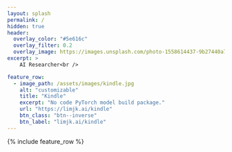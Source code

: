 ```yaml
---
layout: splash
permalink: /
hidden: true
header:
  overlay_color: "#5e616c"
  overlay_filter: 0.2
  overlay_image: https://images.unsplash.com/photo-1558614437-9b27440a7680?ixlib=rb-1.2.1&q=85&fm=jpg&crop=entropy&cs=srgb&w=3600
excerpt: >
    AI Researcher<br />

feature_row:
  - image_path: /assets/images/kindle.jpg
    alt: "customizable"
    title: "Kindle"
    excerpt: "No code PyTorch model build package."
    url: "https://limjk.ai/kindle"
    btn_class: "btn--inverse"
    btn_label: "limjk.ai/kindle"
---
```


{% include feature_row %}

